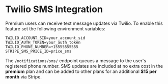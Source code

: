 # Twilio SMS Integration

Premium users can receive text message updates via Twilio. To enable this feature set the following environment variables:

```
TWILIO_ACCOUNT_SID=your_account_sid
TWILIO_AUTH_TOKEN=your_auth_token
TWILIO_PHONE_NUMBER=+15555555555
STRIPE_SMS_PRICE_ID=price_sms
```

The `/notifications/sms/` endpoint queues a message to the user's registered phone number. SMS updates are included at no extra cost in the **premium** plan and can be added to other plans for an additional **$15 per month** via Stripe.
